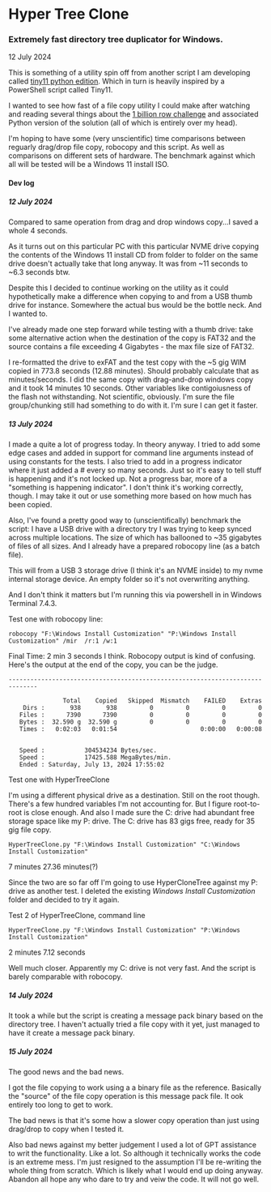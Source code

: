 # Hyper Tree Clone

### Extremely fast directory tree duplicator for Windows.

12 July 2024

This is something of a utility spin off from another script I am developing called [tiny11 python edition](https://github.com/tildesarecool/Tiny11PyEd). Which in turn is heavily inspired by a PowerShell script called Tiny11.

I wanted to see how fast of a file copy utility I could make after watching and reading several things about the [1 billion row challenge](https://github.com/gunnarmorling/1brc/tree/main?tab=readme-ov-file) and associated Python version of the solution (all of which is entirely over my head).

I'm hoping to have some (very unscientific) time comparisons between reguarly drag/drop file copy, robocopy and this script. As well as comparisons on different sets of hardware. The benchmark against which all will be tested will be a Windows 11 install ISO.

#### Dev log

##### 12 July 2024

Compared to same operation from drag and drop windows copy...I saved a whole 4 seconds. 

As it turns out on this particular PC with this particular NVME drive copying the contents of the Windows 11 install CD from folder to folder on the same drive doesn't actually take that long anyway. It was from ~11 seconds to ~6.3 seconds btw.

Despite this I decided to continue working on the utility as it could hypothetically make a difference when copying to and from a USB thumb drive for instance. Somewhere the actual bus would be the bottle neck. And I wanted to.

I've already made one step forward while testing with a thumb drive: take some alternative action when the destination of the copy is FAT32 and the source contains a file exceeding 4 Gigabytes - the max file size of FAT32. 

I re-formatted the drive to exFAT and the test copy with the ~5 gig WIM copied in 773.8 seconds (12.88 minutes). Should probably calculate that as minutes/seconds. I did the same copy with drag-and-drop windows copy and it took 14 minutes 10 seconds. Other variables like contigoiusness of the flash not withstanding. Not scientific, obviously. I'm sure the file group/chunking still had something to do with it. I'm sure I can get it faster.

##### 13 July 2024

I made a quite a lot of progress today. In theory anyway. I tried to add some edge cases and added in support for command line arguments instead of using constants for the tests. I also tried to add in a progress indicator where it just added a # every so many seconds. Just so it's easy to tell stuff is happening and it's not locked up. Not a progress bar, more of a "something is happening indicator". I don't think it's working correctly, though. I may take it out or use something more based on how much has been copied.

Also, I've found a pretty good way to (unscientifically) benchmark the script: I have a USB drive with a directory try I was trying to keep synced across multiple locations. The size of which has ballooned to ~35 gigabytes of files of all sizes. And I already have a prepared robocopy line (as a batch file). 

This will from a USB 3 storage drive (I think it's an NVME inside) to my nvme internal storage device. An empty folder so it's not overwriting anything.

And I don't think it matters but I'm running this via powershell in in Windows Terminal 7.4.3.

Test one with robocopy line:

```robocopy "F:\Windows Install Customization" "P:\Windows Install Customization" /mir  /r:1 /w:1```

Final Time: 
2 min 3 seconds
I think. Robocopy output is kind of confusing. Here's the output at the end of the copy, you can be the judge.
```
------------------------------------------------------------------------------

               Total    Copied   Skipped  Mismatch    FAILED    Extras
    Dirs :       938       938         0         0         0         0
   Files :      7390      7390         0         0         0         0
   Bytes :  32.590 g  32.590 g         0         0         0         0
   Times :   0:02:03   0:01:54                       0:00:00   0:00:08


   Speed :           304534234 Bytes/sec.
   Speed :           17425.588 MegaBytes/min.
   Ended : Saturday, July 13, 2024 17:55:02
```



Test one with HyperTreeClone

I'm using a different physical drive as a destination. Still on the root though. There's a few hundred variables I'm not accounting for. But I figure root-to-root is close enough. And also I made sure the C: drive had abundant free storage space like my P: drive. The C: drive has 83 gigs free, ready for 35 gig file copy.

```HyperTreeClone.py "F:\Windows Install Customization" "C:\Windows Install Customization"```

7 minutes 27.36 minutes(?)

Since the two are so far off I'm going to use HyperCloneTree against my P: drive as another test. I deleted the existing *Windows Install Customization* folder and decided to try it again.

Test 2 of HyperTreeClone, command line

```HyperTreeClone.py "F:\Windows Install Customization" "P:\Windows Install Customization"```

2 minutes 7.12 seconds

Well much closer. Apparently my C: drive is not very fast. And the script is barely comparable with robocopy. 

##### 14 July 2024

It took a while but the script is creating a message pack binary based on the directory tree. I haven't actually tried a file copy with it yet, just managed to have it create a message pack binary. 

##### 15 July 2024

The good news and the bad news.

I got the file copying to work using a a binary file as the reference. Basically the "source" of the file copy operation is this message pack file. It ook entirely too long to get to work.

The bad news is that it's some how a slower copy operation than just using drag/drop to copy when I tested it.

Also bad news against my better judgement I used a lot of GPT assistance to writ the functionality. Like a lot. So although it technically works the code is an extreme mess. I'm just resigned to the assumption I'll be re-writing the whole thing from scratch. Which is likely what I would end up doing anyway.  Abandon all hope any who dare to try and veiw the code. It will not go well.